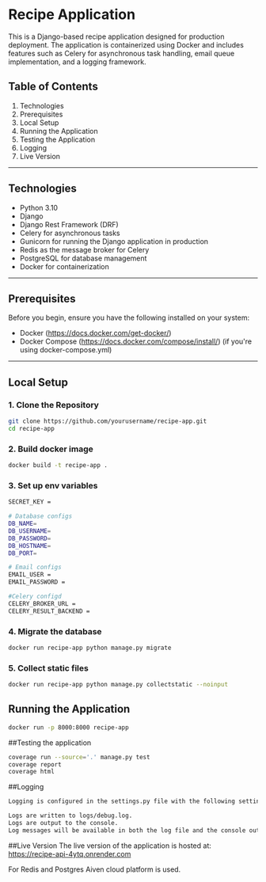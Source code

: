 # Recipe Application

This is a Django-based recipe application designed for production deployment. The application is containerized using Docker and includes features such as Celery for asynchronous task handling, email queue implementation, and a logging framework.

## Table of Contents

1. Technologies
2. Prerequisites
3. Local Setup
4. Running the Application
5. Testing the Application
6. Logging
7. Live Version

---

## Technologies

- Python 3.10
- Django
- Django Rest Framework (DRF)
- Celery for asynchronous tasks
- Gunicorn for running the Django application in production
- Redis as the message broker for Celery
- PostgreSQL for database management
- Docker for containerization

---

## Prerequisites

Before you begin, ensure you have the following installed on your system:

- Docker (https://docs.docker.com/get-docker/)
- Docker Compose (https://docs.docker.com/compose/install/) (if you're using docker-compose.yml)

---

## Local Setup

### 1. Clone the Repository

```bash
git clone https://github.com/yourusername/recipe-app.git
cd recipe-app
```
### 2. Build docker image

```bash
docker build -t recipe-app .
```
### 3. Set up env variables
```bash
SECRET_KEY = 

# Database configs
DB_NAME=
DB_USERNAME=
DB_PASSWORD=
DB_HOSTNAME=
DB_PORT=

# Email configs
EMAIL_USER = 
EMAIL_PASSWORD = 

#Celery configd
CELERY_BROKER_URL = 
CELERY_RESULT_BACKEND =
```
### 4. Migrate the database
```bash
docker run recipe-app python manage.py migrate
```
### 5. Collect static files
```bash
docker run recipe-app python manage.py collectstatic --noinput
```
## Running the Application
```bash
docker run -p 8000:8000 recipe-app
```
##Testing the application
```bash
coverage run --source='.' manage.py test
coverage report
coverage html
```

##Logging
```bash
Logging is configured in the settings.py file with the following settings:

Logs are written to logs/debug.log.
Logs are output to the console.
Log messages will be available in both the log file and the console output.
```

##Live Version
The live version of the application is hosted at: https://recipe-api-4ytq.onrender.com

For Redis and Postgres Aiven cloud platform is used.

